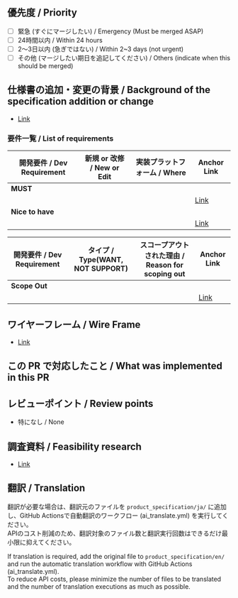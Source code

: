 ## 優先度 / Priority

<!--
  この pull request をいつまでにマージしたいか選択してください。
  
  Indicate by when this PR should be merged.
-->

- [ ] 緊急 (すぐにマージしたい) / Emergency (Must be merged ASAP)
- [ ] 24時間以内 / Within 24 hours
- [ ] 2〜3日以内 (急ぎではない) / Within 2~3 days (not urgent)
- [ ] その他 (マージしたい期日を追記してください) / Others (indicate when this should be merged)

## 仕様書の追加・変更の背景 / Background of the specification addition or change

<!--
  この変更が必要な理由を書きます。プロジェクト要件書やアプリケーションソースコードの変更PRなど、背景になる情報のURLを書いてください。  
-->

- [Link]()

### 要件一覧 / List of requirements

<!--
  この変更によって追加、変更、スコープアウトされた機能要件をリストアップしてください。   
  また、その要件が新規か改修か、実装プラットフォームを記載してください。  
  通常、期間の長いプロジェクト開発の場合に記載します。
  例:  
    - ユーザーがログインできる  
      - 新規  
      - iOS, Android  
-->

| 開発要件 / Dev Requirement | 新規 or 改修 / New or Edit | 実装プラットフォーム / Where | Anchor Link |
| --- | --- | --- | --- |
| **MUST** |  |  |  | 
|  |  |  | ⁠[Link]() | 
| **Nice to have** |  |  |  |
|  |  |  | [Link]() |

| 開発要件 / Dev Requirement | タイプ / Type(WANT, NOT SUPPORT) | スコープアウトされた理由 / Reason for scoping out | Anchor Link |
| --- | --- | --- | --- |
| **Scope Out** |  |  |  |
|  |  |  | [Link]() |

## ワイヤーフレーム / Wire Frame

<!--
  開発プロジェクトにおいて、この機能のワイヤーフレームがある場合は、そのリンクを貼ってください。

  If there is a wireframe for this feature in the development project, please provide the link.
-->

- [Link]()

## この PR で対応したこと / What was implemented in this PR

<!--
  この pull request で何を変更したのかを書きます。
  
  Indicate what kind of change is included in this PR
-->

## レビューポイント / Review points

<!--
  reviewer にここを見て欲しいというところがあれば追記してください。
  
  Indicate what you want the reviewers to particularly check, or what they should be aware of.
-->

- 特になし / None

## 調査資料 / Feasibility research

<!--
  参考にした調査資料があればリンクを貼ってください。

  If there are any reference materials, please provide the link.
-->

- [Link]()

## 翻訳 / Translation

翻訳が必要な場合は、翻訳元のファイルを `product_specification/ja/` に追加し、GitHub Actionsで自動翻訳のワークフロー (ai_translate.yml) を実行してください。  
APIのコスト削減のため、翻訳対象のファイル数と翻訳実行回数はできるだけ最小限に抑えてください。

If translation is required, add the original file to `product_specification/en/` and run the automatic translation workflow with GitHub Actions (ai_translate.yml).  
To reduce API costs, please minimize the number of files to be translated and the number of translation executions as much as possible.
